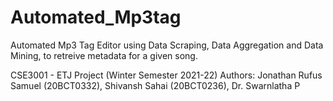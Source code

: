 # Automated_Mp3tag
Automated Mp3 Tag Editor using Data Scraping, Data Aggregation and Data Mining, to retreive metadata for a given song.

CSE3001 - ETJ Project (Winter Semester 2021-22)
Authors: Jonathan Rufus Samuel (20BCT0332), Shivansh Sahai (20BCT0236), Dr. Swarnlatha P
         
